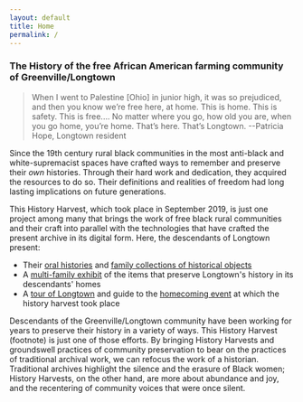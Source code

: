 ```yaml
---
layout: default
title: Home
permalink: /
---
```


### The History of the free African American farming community of Greenville/Longtown


> When I went to Palestine [Ohio] in junior high, it was so prejudiced, and then you know we’re free here, at home. This is home. This is safety. This is free.... No matter where you go, how old you are, when you go home, you’re home. That’s here. That’s Longtown.
--Patricia Hope, Longtown resident

Since the 19th century rural black communities in the most anti-black and white-supremacist spaces have crafted ways to remember and preserve their *own* histories. Through their hard work and dedication, they acquired the resources to do so. Their definitions and realities of freedom had long lasting implications on future generations. 

This History Harvest, which took place in September 2019, is just one project among many that brings the work of free black rural communities and their craft into parallel with the technologies that have crafted the present archive in its digital form. Here, the descendants of Longtown present:

- Their [oral histories](/descendants) and [family collections of historical objects](/descendants)
- A [multi-family exhibit](/items) of the items that preserve Longtown's history in its descendants' homes
- A [tour of Longtown](/event) and guide to the [homecoming event](/event) at which the history harvest took place

Descendants of the Greenville/Longtown community have been working for years to preserve their history in a variety of ways. This History Harvest (footnote) is just one of those efforts. By bringing History Harvests and groundswell practices of community preservation to bear on the practices of traditional archival work, we can refocus the work of a historian. Traditional archives highlight the silence and the erasure of Black women; History Harvests, on the other hand, are more about abundance and joy, and the recentering of community voices that were once silent.